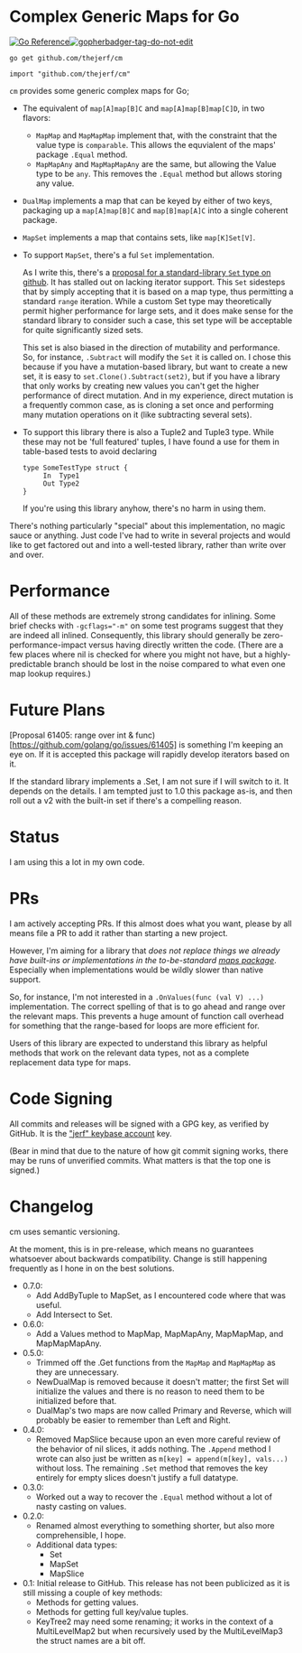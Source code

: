 Complex Generic Maps for Go
===========================

[![Go Reference](https://pkg.go.dev/badge/github.com/thejerf/cm.svg)](https://pkg.go.dev/github.com/thejerf/cm)<a href='https://github.com/jpoles1/gopherbadger' target='_blank'>![gopherbadger-tag-do-not-edit](https://img.shields.io/badge/Go%20Coverage-100%25-brightgreen.svg?longCache=true&style=flat)</a>

    go get github.com/thejerf/cm

    import "github.com/thejerf/cm"

`cm` provides some generic complex maps for Go;

  * The equivalent of `map[A]map[B]C` and `map[A]map[B]map[C]D`, in two
    flavors:
    * `MapMap` and `MapMapMap` implement that, with the constraint that the
      value type is `comparable`. This allows the equvialent of the maps'
      package `.Equal` method.
    * `MapMapAny` and `MapMapMapAny` are the same, but allowing the Value
      type to be `any`. This removes the `.Equal` method but allows storing
      any value.
  * `DualMap` implements a map that can be keyed by either of two keys,
    packaging up a `map[A]map[B]C` and `map[B]map[A]C` into a single
    coherent package. 
  * `MapSet` implements a map that contains sets, like `map[K]Set[V]`.
  * To support `MapSet`, there's a ful `Set` implementation.

    As I write this, there's a [proposal for a standard-library `Set` type
    on github](https://github.com/golang/go/discussions/47331). It has
    stalled out on lacking iterator support. This `Set` sidesteps that by
    simply accepting that it is based on a map type, thus permitting a
    standard `range` iteration. While a custom Set type may theoretically
    permit higher performance for large sets, and it does make sense for
    the standard library to consider such a case, this set type will be
    acceptable for quite significantly sized sets.

    This set is also biased in the direction of mutability and
    performance. So, for instance, `.Subtract` will modify the `Set` it is
    called on. I chose this because if you have a mutation-based library,
    but want to create a new set, it is easy to
    `set.Clone().Subtract(set2)`, but if you have a library that only works
    by creating new values you can't get the higher performance of direct
    mutation. And in my experience, direct mutation is a frequently common
    case, as is cloning a set once and performing many mutation operations
    on it (like subtracting several sets).
  * To support this library there is also a Tuple2 and Tuple3 type. While
    these may not be 'full featured' tuples, I have found a use for them in
    table-based tests to avoid declaring

        type SomeTestType struct {
             In  Type1
             Out Type2
        }

    If you're using this library anyhow, there's no harm in using them.

There's nothing particularly "special" about this implementation, no magic
sauce or anything. Just code I've had to write in several projects and
would like to get factored out and into a well-tested library, rather than
write over and over.

Performance
===========

All of these methods are extremely strong candidates for inlining. Some
brief checks with `-gcflags="-m"` on some test programs suggest that
they are indeed all inlined. Consequently, this library should generally
be zero-performance-impact versus having directly written the code.
(There are a few places where nil is checked for where you might not have,
but a highly-predictable branch should be lost in the noise compared to
what even one map lookup requires.)

Future Plans
============

[Proposal 61405: range over int &
func)[https://github.com/golang/go/issues/61405] is something I'm
keeping an eye on. If it is accepted this package will rapidly
develop iterators based on it.

If the standard library implements a .Set, I am not sure if I will
switch to it. It depends on the details. I am tempted just to 1.0 this
package as-is, and then roll out a v2 with the built-in set if there's
a compelling reason.

Status
======

I am using this a lot in my own code.

PRs
===

I am actively accepting PRs. If this almost does what you want, please by
all means file a PR to add it rather than starting a new project.

However, I'm aiming for a library that *does not replace things we already
have built-ins or implementations in the
to-be-standard
[maps package](https://pkg.go.dev/golang.org/x/exp@v0.0.0-20220307200941-a1099baf94bf/maps)*. Especially
when implementations would be wildly slower than native support.

So, for instance, I'm not interested in a `.OnValues(func (val V) ...)`
implementation. The correct spelling of that is to go ahead and range over
the relevant maps. This prevents a huge amount of function call overhead
for something that the range-based for loops are more efficient for.

Users of this library are expected to understand this library as helpful
methods that work on the relevant data types, not as a complete replacement
data type for maps.

Code Signing
============

All commits and releases will be signed with a GPG key, as verified by
GitHub. It is the ["jerf" keybase account](https://keybase.io/jerf) key.

(Bear in mind that due to the nature of how git commit signing works, there
may be runs of unverified commits. What matters is that the top one is
signed.)

Changelog
=========

cm uses semantic versioning.

At the moment, this is in pre-release, which means no guarantees whatsoever
about backwards compatibility. Change is still happening frequently as I
hone in on the best solutions.

* 0.7.0:
    * Add AddByTuple to MapSet, as I encountered code where that was
      useful.
    * Add Intersect to Set.
* 0.6.0:
    * Add a Values method to MapMap, MapMapAny, MapMapMap, and
      MapMapMapAny.
* 0.5.0:
    * Trimmed off the .Get functions from the `MapMap` and `MapMapMap` as
      they are unnecessary.
    * NewDualMap is removed because it doesn't matter; the first Set will
      initialize the values and there is no reason to need them to be
      initialized before that.
    * DualMap's two maps are now called Primary and Reverse, which will
      probably be easier to remember than Left and Right.
* 0.4.0:
    * Removed MapSlice because upon an even more careful review of the
      behavior of nil slices, it adds nothing. The `.Append` method I wrote
      can also just be written as `m[key] = append(m[key], vals...)`
      without loss. The remaining `.Set` method that removes the key
      entirely for empty slices doesn't justify a full datatype.
* 0.3.0:
    * Worked out a way to recover the `.Equal` method without a lot
      of nasty casting on values.
* 0.2.0:
    * Renamed almost everything to something shorter, but also more
      comprehensible, I hope.
    * Additional data types:
      * Set
      * MapSet
      * MapSlice
* 0.1: Initial release to GitHub. This release has not been publicized as
  it is still missing a couple of key methods:
    * Methods for getting values.
    * Methods for getting full key/value tuples.
    * KeyTree2 may need some renaming; it works in the context of a
      MultiLevelMap2 but when recursively used by the MultiLevelMap3 the
      struct names are a bit off.
